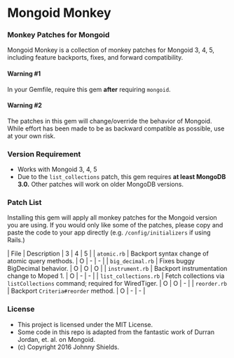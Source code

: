 # Mongoid Monkey

### Monkey Patches for Mongoid

Mongoid Monkey is a collection of monkey patches for Mongoid 3, 4, 5, including feature
backports, fixes, and forward compatibility.

#### Warning #1

In your Gemfile, require this gem **after** requiring `mongoid`.

#### Warning #2

The patches in this gem will change/override the behavior of Mongoid. While effort has been
made to be as backward compatible as possible, use at your own risk.

### Version Requirement

* Works with Mongoid 3, 4, 5
* Due to the `list_collections` patch, this gem requires **at least MongoDB 3.0.** Other patches will work on older MongoDB versions.

### Patch List

Installing this gem will apply all monkey patches for the Mongoid version you are using.
If you would only like some of the patches, please copy and paste the code to your app directly
(e.g. `/config/initializers` if using Rails.)

| File | Description | 3 | 4 | 5 |
| `atomic.rb` | Backport syntax change of atomic query methods. | O | - | - |
| `big_decimal.rb` | Fixes buggy BigDecimal behavior. | O | O | O |
| `instrument.rb` | Backport instrumentation change to Moped 1. | O | - | - |
| `list_collections.rb` | Fetch collections via `listCollections` command; required for WiredTiger. | O | O | - |
| `reorder.rb` | Backport `Criteria#reorder` method. | O | - | - |

### License

* This project is licensed under the MIT License.
* Some code in this repo is adapted from the fantastic work of Durran Jordan, et. al. on Mongoid.
* (c) Copyright 2016 Johnny Shields.
